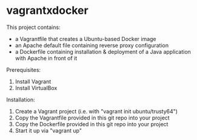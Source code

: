 # vagrantxdocker
This project contains:
- a Vagrantfile that creates a Ubuntu-based Docker image 
- an Apache default file containing reverse proxy configuration
- a Dockerfile containing installation & deployment of a Java application with Apache in front of it

Prerequisites:
1. Install Vagrant
2. Install VirtualBox

Installation:
1. Create a Vagrant project (i.e. with "vagrant init ubuntu/trusty64")
2. Copy the Vagrantfile provided in this git repo into your project
3. Copy the Dockerfile provided in this git repo into your project
4. Start it up via "vagrant up"
